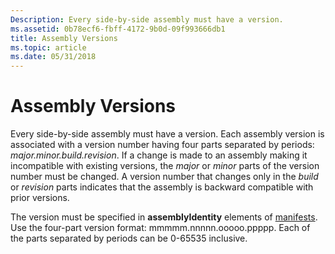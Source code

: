 ```yaml
---
Description: Every side-by-side assembly must have a version.
ms.assetid: 0b78ecf6-fbff-4172-9b0d-09f993666db1
title: Assembly Versions
ms.topic: article
ms.date: 05/31/2018
---
```


# Assembly Versions

Every side-by-side assembly must have a version. Each assembly version is associated with a version number having four parts separated by periods: *major.minor.build.revision*. If a change is made to an assembly making it incompatible with existing versions, the *major* or *minor* parts of the version number must be changed. A version number that changes only in the *build* or *revision* parts indicates that the assembly is backward compatible with prior versions.

The version must be specified in **assemblyIdentity** elements of [manifests](manifests.md). Use the four-part version format: mmmmm.nnnnn.ooooo.ppppp. Each of the parts separated by periods can be 0-65535 inclusive.

 

 



